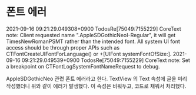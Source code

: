 # 폰트 에러

2021-09-16 09:21:29.049308+0900 TodosRe[75049:7155229] CoreText note: Client requested name ".AppleSDGothicNeoI-Regular", it will get TimesNewRomanPSMT rather than the intended font. All system UI font access should be through proper APIs such as CTFontCreateUIFontForLanguage() or +[UIFont systemFontOfSize:].
2021-09-16 09:21:29.049539+0900 TodosRe[75049:7155229] CoreText note: Set a breakpoint on CTFontLogSystemFontNameRequest to debug.

AppleSDGothicNeo 관련 폰트 에러라고 한다.
TextView 의 Text 속성에 글을 미리 작성했더니 위와 같이 에러가 발생했다.
이 속성은 비워두고, 코드로 채워서 처리했다.
